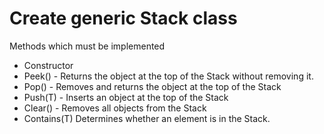 
# Create generic Stack class
Methods which must be implemented
* Constructor
* Peek() - Returns the object at the top of the Stack<T> without removing it.
* Pop()	- Removes and returns the object at the top of the Stack<T>
* Push(T) - Inserts an object at the top of the Stack<T>
* Clear()	- Removes all objects from the Stack<T>
* Contains(T) Determines whether an element is in the Stack<T>.


